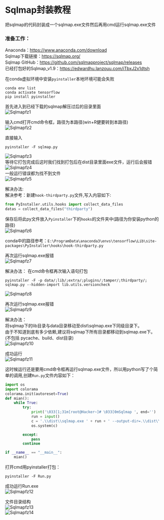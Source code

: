 # Sqlmap封装教程

把sqlmap的代码封装成一个sqlmap.exe文件然后再用cmd运行sqlmap.exe文件  

### 准备工作：
Anaconda：https://www.anaconda.com/download  
Sqlmap下载链接：https://sqlmap.org/  
Sqlmap GitHub：https://github.com/sqlmapproject/sqlmap/releases  
已经打包好的Sqlmap_v1.9：https://edwardhu.lanzouu.com/iTbxJ2x1dtsh

在conda虚拟环境中安装`pyinstaller`本地环境可能会失败  
```
conda env list
conda activate tensorflow
pip install pyinstaller
```

首先进入到已经下载的sqlmap解压过后的目录里面  
![Sqlmapfz1](https://github.com/user-attachments/assets/0e4de3f7-f13d-4c54-8e35-357747617bbf)  

输入cmd打开cmd命令框，路径为本路径(win+R健要转到本路径)  
![Sqlmapfz2](https://github.com/user-attachments/assets/07e809b0-0281-4933-a764-ceaf9ed5c69b)  

直接输入
```
pyinstaller -F sqlmap.py
```
![Sqlmapfz3](https://github.com/user-attachments/assets/087c26a1-bcbe-444b-a7e7-9c62e56234c3)  
等待它打包完成后这时我们找到打包后在dist目录里面exe文件，运行后会报错  
![Sqlmapfz4](https://github.com/user-attachments/assets/ef3cbc53-4992-4a34-bb1e-9e65306aa266)  
一般运行错误都为找不到文件  
![Sqlmapfz5](https://github.com/user-attachments/assets/685245ac-7170-4246-8b13-a900b96924e5)  

解决办法:  
解决参考：新建`hook-thirdparty.py`文件,写入内容如下:
```py
from PyInstaller.utils.hooks import collect_data_files
datas = collect_data_files("thirdparty")
```
保存后将此py文件放入`Pyinstaller`下的`hooks`的文件夹中(路径为你安装python的路径)  
![Sqlmapfz6](https://github.com/user-attachments/assets/21ddda09-27b3-4d23-9e12-0c7ad5f28877)  

conda中的路径参考：`E:\ProgramData\anaconda3\envs\tensorflow\Lib\site-packages\PyInstaller\hooks\hook-thirdparty.py`  

再次运行sqlmap.exe报错  
![Sqlmapfz7](https://github.com/user-attachments/assets/28d0a499-ccfe-4c46-ac38-0c08c58984f2)  


解决办法：
在cmd命令框再次输入语句打包  
```
pyinstaller -F -p data/;lib/;extra/;plugins/;tamper/;thirdparty/; sqlmap.py --hidden-import lib.utils.versioncheck
```
![Sqlmapfz8](https://github.com/user-attachments/assets/edd77c8c-6f15-495e-89b5-02ec2f0aeffb)  

再次运行sqlmap.exe报错  
![Sqlmapfz9](https://github.com/user-attachments/assets/85ce6bde-528f-48ec-954b-f80974d39fbf)  

解决办法：  
将sqlmap下的lib目录与data目录移动至dist\sqlmap.exe下同级目录下。  
由于不知道到底有多少依赖,建议将sqlmap下所有目录都移动到sqlmap.exe下。(不包括 pycache、build、dist目录)  
![Sqlmapfz10](https://github.com/user-attachments/assets/1ea20da4-8b0b-44a2-ae40-9f3ff48bb6a6)  

成功运行  
![Sqlmapfz11](https://github.com/user-attachments/assets/53e64ccf-1692-4f3b-bbab-3c155c59357e)  

这时候运行还是要用cmd命令框再运行sqlmap.exe文件，所以用python写了个简单的调用,创建`Run.py`文件内容如下：
```py
import os
import colorama
colorama.init(autoreset=True)
def mian():
    while True:
        try:
            print('\033[1;31m[root@Hacker~]# \033[0mSqlmap ', end='')
            run = input()
            c = '.\\dist\\sqlmap.exe ' + run + ' --output-dir=.\\dist\\output\\'
            os.system(c)

        except:
            pass
        continue

if __name__ == "__main__":
    mian()

```
打开cmd用pyinstaller打包：
```
pyinstaller -F Run.py
```
成功运行Run.exe  
![Sqlmapfz12](https://github.com/user-attachments/assets/318b5fef-7a45-4b6b-888d-6b4cc36bdff6)  

文件目录结构  
![Sqlmapfz13](https://github.com/user-attachments/assets/680c2004-ac4c-44e1-a4c8-e6d65939153b)  
![Sqlmapfz14](https://github.com/user-attachments/assets/80e25ee1-9f26-46e4-b9f7-9858b8faf98f)  
